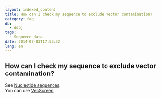 ```yaml
---
layout: indexed_content
title: How can I check my sequence to exclude vector contamination?
category: faq
db:
  - ddbj
tags: 
  - Sequence data
date: 2014-07-03T17:53:32
lang: en
---
```


## How can I check my sequence to exclude vector contamination?

<p>See <a href=\"/ddbj/submission-e.html#sequence\">Nucleotide sequences</a>. <br>You can use <a href=\"http://ddbj.nig.ac.jp/vecscreen/?lang=en\">VecScreen</a>. </p>